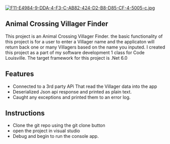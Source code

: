 [![F11-E4984-9-DDA-4-F3-C-AB82-424-D2-B8-D85-CF-4-5005-c.jpg](https://i.postimg.cc/C5fC2v7f/F11-E4984-9-DDA-4-F3-C-AB82-424-D2-B8-D85-CF-4-5005-c.jpg)](https://postimg.cc/vxb6gtpQ)


## Animal Crossing Villager Finder

This project is an Animal Crossing Villager Finder. the basic functionality of this project is for a user to enter a Villager name and the applicaton will return back one or many Villagers based on the name you inputed. I created this project as a part of my software development 1 class for Code Louisville. The target framework for this project is .Net 6.0



## Features

- Connected to a 3rd party APi That read the Villager data into the app
- Deserialized Json api response and printed as plain text.
- Caught any exceptions and printed them to an error log.



## Instructions

- Clone the git repo using the git clone button
- open the project in visual studio
- Debug and begin to run the console app.
